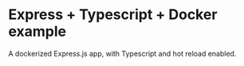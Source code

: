 # Express + Typescript + Docker example
A dockerized Express.js app, with Typescript and hot reload enabled.

